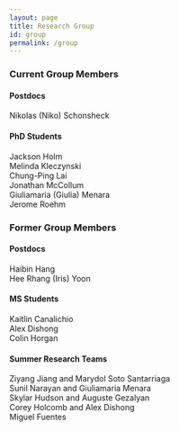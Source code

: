 ```yaml
---
layout: page
title: Research Group
id: group
permalink: /group
---
```


### Current Group Members

#### Postdocs

Nikolas (Niko) Schonsheck

#### PhD Students

Jackson Holm<br>
Melinda Kleczynski<br>
Chung-Ping Lai<br>
Jonathan McCollum<br>
Giuliamaria (Giulia) Menara<br>
Jerome Roehm

### Former Group Members

#### Postdocs

Haibin Hang<br>
Hee Rhang (Iris) Yoon

#### MS Students

Kaitlin Canalichio<br>
Alex Dishong<br>
Colin Horgan

#### Summer Research Teams

Ziyang Jiang and Marydol Soto Santarriaga<br>
Sunil Narayan and Giuliamaria Menara<br>
Skylar Hudson and Auguste Gezalyan<br>
Corey Holcomb and Alex Dishong<br>
Miguel Fuentes